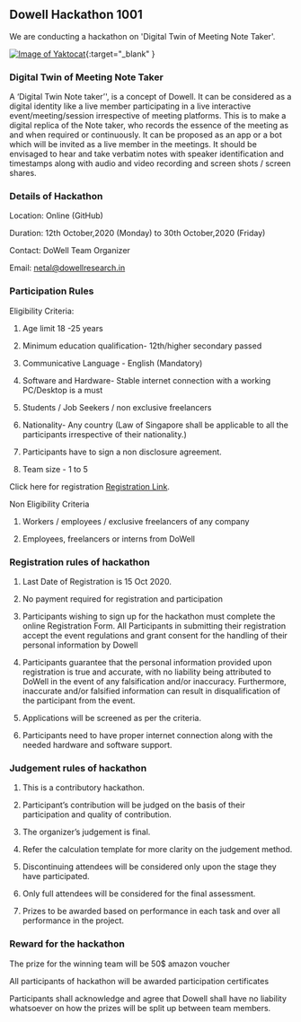 ## Dowell Hackathon 1001
We are conducting a hackathon on 'Digital Twin of Meeting Note Taker'.

[![Image of Yaktocat](https://github.com/DowellLivingLab/Digital-Twin-Note-Taker-Ideation.Dowell/blob/website/gg.png?raw=true)](https://www.youtube.com/watch?v=622-7H4ra08&feature=youtu.be ){:target="_blank" }

### Digital Twin of Meeting Note Taker
A ‘Digital Twin Note taker’', is a concept of Dowell. It can be considered as a digital identity like a live member participating in a live interactive event/meeting/session irrespective of meeting platforms. This is to make a digital replica of the Note taker, who records the essence of the meeting as  and when required or continuously. It can be proposed as an app or a bot which will be invited as a live member in the meetings. It should be envisaged to hear and take verbatim notes with speaker identification and timestamps along with audio and video recording and screen shots / screen shares.

### Details of Hackathon

Location:  Online (GitHub)

Duration:  12th October,2020 (Monday) to 30th October,2020 (Friday)

Contact: DoWell Team Organizer

Email: netal@dowellresearch.in

### Participation Rules

Eligibility Criteria:

1. Age limit 18 -25 years
 
2. Minimum education qualification- 12th/higher secondary passed

3. Communicative Language - English (Mandatory)

4. Software and Hardware- Stable internet connection with a working PC/Desktop is a must

5. Students / Job Seekers / non exclusive freelancers

6. Nationality- Any country (Law of Singapore shall be applicable to all the participants irrespective of their nationality.)

7. Participants have to sign a non disclosure agreement.

8. Team size - 1 to 5

Click here for registration [Registration Link](https://forms.gle/h9ExJmvgXoL923k89).

Non Eligibility Criteria

1. Workers / employees / exclusive freelancers of any company

2. Employees, freelancers or interns from DoWell

### Registration rules of hackathon

1. Last Date of Registration is 15 Oct 2020.

2. No payment required for registration and participation

3. Participants wishing to sign up for the hackathon must complete the online Registration Form. All Participants in submitting their registration accept the event regulations and grant consent for the handling of their personal information by Dowell

4. Participants guarantee that the personal information provided upon registration is true and accurate, with no liability being attributed to DoWell in the event of any falsification and/or inaccuracy. Furthermore, inaccurate and/or falsified information can result in disqualification of the participant from the event.

5. Applications will be screened as per the criteria.

6. Participants need to have proper internet connection along with the needed hardware and software support.

### Judgement rules of hackathon

1. This is a contributory hackathon.

2. Participant’s contribution will be judged on the basis of their participation and quality of contribution.

3. The organizer’s judgement is final.

4. Refer the calculation template for more clarity on the judgement method.

5. Discontinuing attendees will be considered only upon the stage they have participated.

6. Only full attendees will be considered for the final assessment.

7. Prizes to be awarded based on performance in each task and over all performance in the project. 

### Reward for the hackathon

The prize for the winning team will be 50$ amazon voucher

All participants of hackathon will be awarded participation certificates

Participants shall acknowledge and agree that Dowell shall have no liability whatsoever on how the prizes will be split up between team members.






